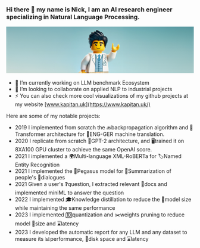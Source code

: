 ### Hi there 👋 my name is Nick, I am an AI research engineer specializing in Natural Language Processing.

<p align="center">
  <img src="intro.png" alt="Setup widget" width="1000" /> <!-- Adjust the width as needed -->
</p>


- 🔭 I’m currently working on LLM benchmark Ecosystem
- 👯 I’m looking to collaborate on applied NLP to industrial projects
- ⚡ You can also check more cool visualizations  of my github projects at my website [www.kapitan.uk](https://www.kapitan.uk/)

Here are some of my notable projects:
- 2019 I implemented from scratch the 🔙backpropagation algorithm and 🤖Transformer architecture for 🔄ENG-GER machine translation.
- 2020 I replicate from scratch 📐GPT-2 architecture, and 🖥️trained it on 8XA100 GPU cluster to achieve the same OpenAI score.
- 2021 I implemented a 🌍Multi-language XML-RoBERTa for 🏷️Named Entity Recognition
- 2021 I implemented the 🐎Pegasus model for 📝Summarization of people's 💬dialogues
- 2021 Given a user's ❓question, I extracted relevant 📂docs and implemented miniML to answer the question
- 2022 I implemented 🎓Knowledge distillation to reduce the 🍃model size while maintaining the same performance
- 2023 I implemented 🔟quantization and ✂️weights pruning to reduce model 💾size and ⌛latency
- 2023 I developed the automatic report for any LLM and any dataset to measure its 📊performance, 💽disk space and ⌛latency
